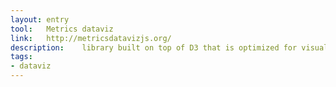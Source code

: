 ```yaml
---
layout: entry
tool:	Metrics dataviz
link:	http://metricsdatavizjs.org/
description:	library built on top of D3 that is optimized for visualizing and laying out timeseries data
tags:
- dataviz	
---
```

